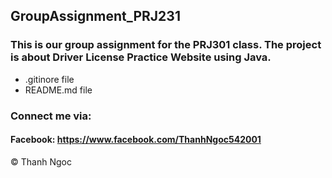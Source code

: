## GroupAssignment_PRJ231
### This is our group assignment for the PRJ301 class. The project is about Driver License Practice Website using Java.

* .gitinore file
* README.md file

### Connect me via: 
#### Facebook: https://www.facebook.com/ThanhNgoc542001
© Thanh Ngoc
